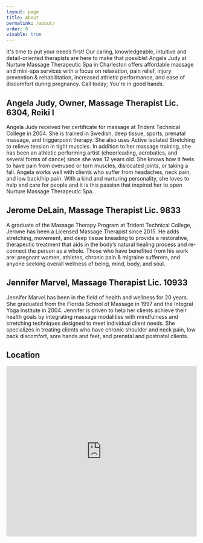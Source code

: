 ```yaml
---
layout: page
title: About
permalink: /about/
order: 0
visable: true
---
```


It's time to put your needs first! Our caring, knowledgeable, intuitive and detail-oriented therapists are here to make that possible! Angela Judy at Nurture Massage Therapeutic Spa in Charleston offers affordable massage and mini-spa services with a focus on relaxation, pain relief, injury prevention & rehabilitation, increased athletic performance, and ease of discomfort during pregnancy. Call today; You're in good hands. 


## Angela Judy, Owner, Massage Therapist Lic. 6304, Reiki I

Angela Judy received her certificate for massage at Trident Technical College in 2004. She is trained in Swedish, deep tissue, sports, prenatal massage, and triggerpoint therapy. She also uses Active Isolated Stretching to relieve tension in tight muscles. In addition to her massage training, she has been an athletic performing artist (cheerleading, acrobatics, and several forms of dance) since she was 12 years old. She knows how it feels to have pain from overused or torn muscles, dislocated joints, or taking a fall. Angela works well with clients who suffer from headaches, neck pain, and low back/hip pain. With a kind and nurturing personality, she loves to help and care for people and it is this passion that inspired her to open Nurture Massage Therapeutic Spa.

## Jerome DeLain, Massage Therapist Lic. 9833

A graduate of the Massage Therapy Program at Trident Technical College, Jerome has been a Licensed Massage Therapist since 2015. He adds stretching, movement, and deep tissue kneading to provide a restorative, therapeutic treatment that aids in the body’s natural healing process and re-connect the person as a whole. Those who have benefited from his work are: pregnant women, athletes, chronic pain & migraine sufferers, and anyone seeking overall wellness of being, mind, body, and soul.

## Jennifer Marvel, Massage Therapist Lic. 10933

Jennifer Marvel has been in the field of health and wellness for 20 years. She graduated from the Florida School of Massage in 1997 and the Integral Yoga Institute in 2004. Jennifer is driven to help her clients achieve their health goals by integrating massage modalities with mindfulness and stretching techniques designed to meet individual client needs. She specializes in treating clients who have chronic shoulder and neck pain, low back discomfort, sore hands and feet, and prenatal and postnatal clients.

## Location

<iframe
  width="100%"
  height="450"
  frameborder="0" style="border:0"
  src="https://www.google.com/maps/embed/v1/place?key=AIzaSyDzU6qfqWEBG2Uinf1ZE2MDUs8URlazf9E&q=825+Wappoo+Rd,+Charleston,+SC+29407" allowfullscreen>
</iframe>
